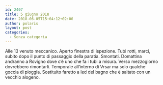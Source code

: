```yaml
---
id: 2407
title: 5 giugno 2018
date: 2018-06-05T15:04:12+02:00
author: polaris
layout: post
categories:
  - Senza categoria
---
```

Alle 13 venuto meccanico. Aperto finestra di ispezione. Tubi rotti, marci, subito dopo il punto di passaggio della paratia. Smontati. Domattina andranno a Rovigno dove c&#8217;è uno che fa i tubi a misura. Verso mezzogiorno dovrebbero rimontarli. Temporale all&#8217;interno di Vrsar ma solo qualche goccia di pioggia. Sostituito faretto a led del bagno che è saltato con un vecchio alogeno.